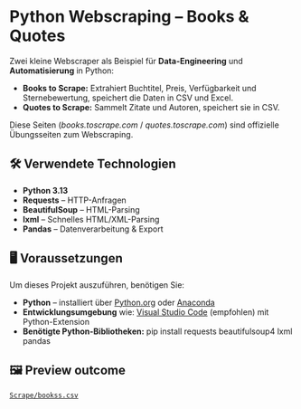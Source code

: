 
# Python Webscraping – Books & Quotes

Zwei kleine Webscraper als Beispiel für **Data-Engineering** und **Automatisierung** in Python:  
- **Books to Scrape:** Extrahiert Buchtitel, Preis, Verfügbarkeit und Sternebewertung, speichert die Daten in CSV und Excel.  
- **Quotes to Scrape:** Sammelt Zitate und Autoren, speichert sie in CSV.  

Diese Seiten (*books.toscrape.com* / *quotes.toscrape.com*) sind offizielle Übungsseiten zum Webscraping.

## 🛠 Verwendete Technologien
- **Python 3.13**
- **Requests** – HTTP-Anfragen
- **BeautifulSoup** – HTML-Parsing
- **lxml** – Schnelles HTML/XML-Parsing
- **Pandas** – Datenverarbeitung & Export

## 🖥 Voraussetzungen

Um dieses Projekt auszuführen, benötigen Sie:
- **Python** – installiert über [Python.org](https://www.python.org/) oder [Anaconda](https://www.anaconda.com/)
- **Entwicklungsumgebung** wie: [Visual Studio Code](https://code.visualstudio.com/) (empfohlen) mit Python-Extension
- **Benötigte Python-Bibliotheken:** pip install requests beautifulsoup4 lxml pandas

## 🖼 Preview outcome
[`Scrape/bookss.csv`](Scrape/bookss.csv)
